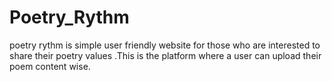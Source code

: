 # Poetry_Rythm
poetry rythm is simple user friendly website for those who are interested to share their poetry values .This is the platform where a user can upload their poem content wise.
